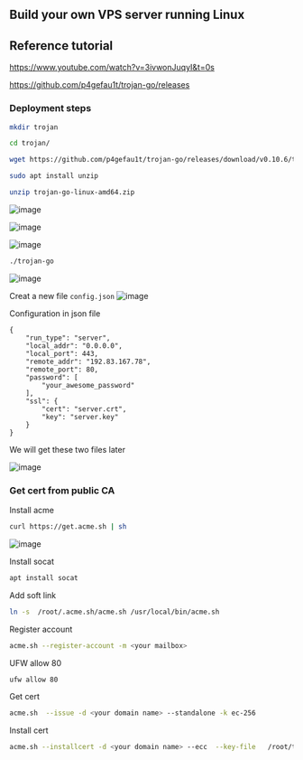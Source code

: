 ## Build your own VPS server running Linux
## Reference tutorial
https://www.youtube.com/watch?v=3ivwonJuqyI&t=0s

https://github.com/p4gefau1t/trojan-go/releases

### Deployment steps
```sh
mkdir trojan
```

```sh
cd trojan/
```

```sh
wget https://github.com/p4gefau1t/trojan-go/releases/download/v0.10.6/trojan-go-linux-amd64.zip
```

```sh
sudo apt install unzip
```

```sh
unzip trojan-go-linux-amd64.zip
```
![image](https://user-images.githubusercontent.com/96930989/212097706-0adfd1db-55e8-48e6-8296-1dbcdfc821e4.png)

![image](https://user-images.githubusercontent.com/96930989/212097801-aa18cdb7-cdf7-4df1-94fd-d4253ed89c43.png)

![image](https://user-images.githubusercontent.com/96930989/212097960-e65c7759-7547-41ef-91b6-73359387ba7f.png)

```sh
./trojan-go
```
![image](https://user-images.githubusercontent.com/96930989/212098669-5eb6fa54-bd74-4d63-9a15-12a0050e2a7c.png)

Creat a new file `config.json`
![image](https://user-images.githubusercontent.com/96930989/212099535-b0195e7a-7c2d-4f1a-ac5d-bda3ed5be855.png)

Configuration in json file
```
{
    "run_type": "server",
    "local_addr": "0.0.0.0",
    "local_port": 443,
    "remote_addr": "192.83.167.78",
    "remote_port": 80,
    "password": [
        "your_awesome_password"
    ],
    "ssl": {
        "cert": "server.crt",
        "key": "server.key"
    }
}
```

We will get these two files later

![image](https://user-images.githubusercontent.com/96930989/212102933-8eb8d90f-4a4d-4cc1-813d-7edc35308e55.png)


### Get cert from public CA

Install acme
```sh
curl https://get.acme.sh | sh
```
![image](https://user-images.githubusercontent.com/96930989/212106028-657a0f1e-939c-4bf4-a2e0-f29685196be7.png)

Install socat
```sh
apt install socat
```
Add soft link
```sh
ln -s  /root/.acme.sh/acme.sh /usr/local/bin/acme.sh
```
Register account
```sh
acme.sh --register-account -m <your mailbox>
```
UFW allow 80
```sh
ufw allow 80
```
Get cert
```sh
acme.sh  --issue -d <your domain name> --standalone -k ec-256
```
Install cert
```sh
acme.sh --installcert -d <your domain name> --ecc  --key-file   /root/trojan/server.key   --fullchain-file /root/trojan/server.crt 
```
